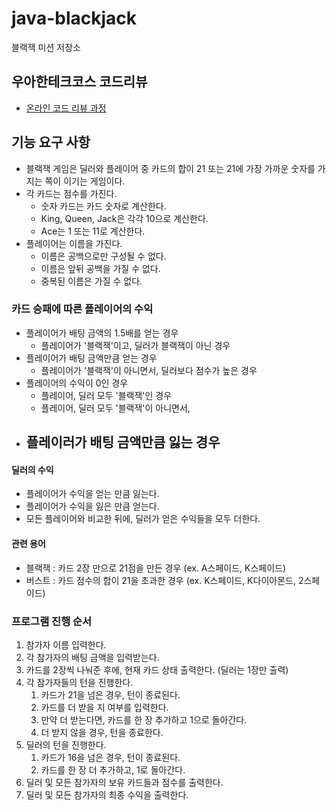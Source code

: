 # java-blackjack

블랙잭 미션 저장소

## 우아한테크코스 코드리뷰

- [온라인 코드 리뷰 과정](https://github.com/woowacourse/woowacourse-docs/blob/master/maincourse/README.md)

## 기능 요구 사항

- 블랙잭 게임은 딜러와 플레이어 중 카드의 합이 21 또는 21에 가장 가까운 숫자를 가지는 쪽이 이기는 게임이다.
- 각 카드는 점수를 가진다.
  - 숫자 카드는 카드 숫자로 계산한다.
  - King, Queen, Jack은 각각 10으로 계산한다.
  - Ace는 1 또는 11로 계산한다.
- 플레이어는 이름을 가진다.
  - 이름은 공백으로만 구성될 수 없다.
  - 이름은 앞뒤 공백을 가질 수 없다.
  - 중복된 이름은 가질 수 없다.

### 카드 승패에 따른 플레이어의 수익

- 플레이어가 배팅 금액의 1.5배를 얻는 경우
  - 플레이어가 '블랙잭'이고, 딜러가 블랙잭이 아닌 경우
- 플레이어가 배팅 금액만큼 얻는 경우
  - 플레이어가 '블랙잭'이 아니면서, 딜러보다 점수가 높은 경우
- 플레이어의 수익이 0인 경우
  - 플레이어, 딜러 모두 '블랙잭'인 경우
  - 플레이어, 딜러 모두 '블랙잭'이 아니면서, 
- 플레이러가 배팅 금액만큼 잃는 경우
  - 

#### 딜러의 수익

- 플레이어가 수익을 얻는 만큼 잃는다.
- 플레이어가 수익을 잃은 만큼 얻는다.
- 모든 플레이어와 비교한 뒤에, 딜러가 얻은 수익들을 모두 더한다.

#### 관련 용어

- 블랙잭 : 카드 2장 만으로 21점을 만든 경우 (ex. A스페이드, K스페이드)
- 버스트 : 카드 점수의 합이 21을 초과한 경우 (ex. K스페이드, K다이아몬드, 2스페이드)

### 프로그램 진행 순서

1. 참가자 이름 입력한다.
2. 각 참가자의 배팅 금액을 입력받는다.
3. 카드를 2장씩 나눠준 후에, 현재 카드 상태 출력한다. (딜러는 1장만 출력)
4. 각 참가자들의 턴을 진행한다.
   1. 카드가 21을 넘은 경우, 턴이 종료된다.
   2. 카드를 더 받을 지 여부를 입력한다.
   3. 만약 더 받는다면, 카드를 한 장 추가하고 1으로 돌아간다.
   4. 더 받지 않을 경우, 턴을 종료한다.
5. 딜러의 턴을 진행한다.
   1. 카드가 16을 넘은 경우, 턴이 종료된다.
   2. 카드를 한 장 더 추가하고, 1로 돌아간다.
6. 딜러 및 모든 참가자의 보유 카드들과 점수를 출력한다.
7. 딜러 및 모든 참가자의 최종 수익을 출력한다.
